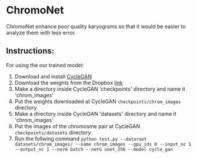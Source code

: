 # ChromoNet
ChromoNet enhance poor quality karyograms so that it would be easier to analyze them with less error.


## Instructions:
For using the our trained model:
  1. Download and install [CycleGAN](https://github.com/junyanz/pytorch-CycleGAN-and-pix2pix)
  2. Download the weights from the Dropbox [link](https://www.dropbox.com/sh/df7d925gu6xkoqj/AAAvm97vmkmrCwTu__yMnnBXa?dl=0)
  3. Make a directory inside CycleGAN 'checkpoints' directory and name it 'chrom_images'
  4. Put the weights downloaded at CycleGAN `checkpoints/chrom_images` directory
  5. Make a directory inside CycleGAN 'datasets' directory and name it 'chrom_images'
  6. Put the images of the chromosme pair at CycleGAN  `checkpoints/datasets` directory
  7. Run the follwing command `python test.py --dataroot datasets/chrom_images/ --name chrom_images --gpu_ids 0 --input_nc 1 --output_nc 1 --norm batch --netG unet_256 --model cycle_gan`
